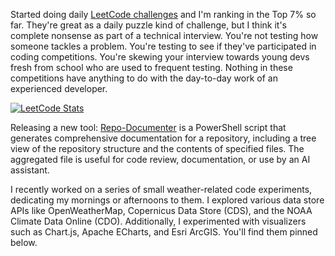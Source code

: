 Started doing daily [LeetCode challenges](https://leetcode.com/u/esoltys/) and I'm ranking in the Top 7% so far. They're great as a daily puzzle kind of challenge, but I think it's complete nonsense as part of a technical interview. You're not testing how someone tackles a problem. You're testing to see if they've participated in coding competitions. You're skewing your interview towards young devs fresh from school who are used to frequent testing. Nothing in these competitions have anything to do with the day-to-day work of an experienced developer.

[![LeetCode Stats](https://leetcard.jacoblin.cool/esoltys?theme=light&font=Noto%20Sans&ext=heatmap)](https://leetcode.com/u/esoltys/)

Releasing a new tool: [Repo-Documenter](https://github.com/esoltys/Repo-Documenter) is a PowerShell script that generates comprehensive documentation for a repository, including a tree view of the repository structure and the contents of specified files. The aggregated file is useful for code review, documentation, or use by an AI assistant.

I recently worked on a series of small weather-related code experiments, dedicating my mornings or afternoons to them. I explored various data store APIs like OpenWeatherMap, Copernicus Data Store (CDS), and the NOAA Climate Data Online (CDO). Additionally, I experimented with visualizers such as Chart.js, Apache ECharts, and Esri ArcGIS. You'll find them pinned below.
